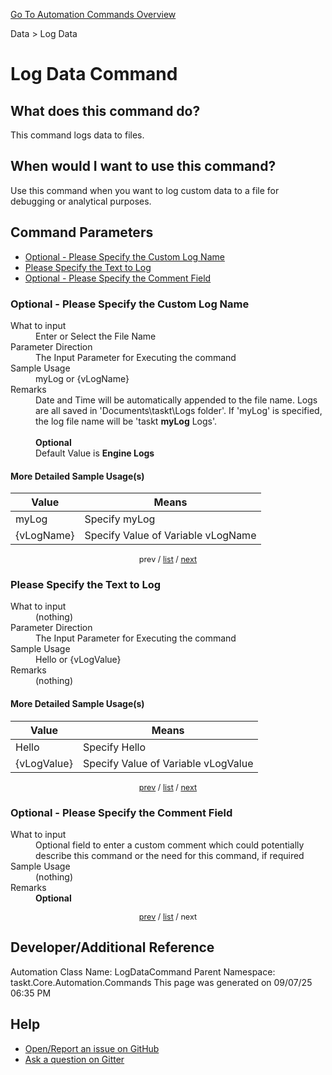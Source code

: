 <!--TITLE: Log Data Command -->
<!-- SUBTITLE: a command in the Data group. -->
[Go To Automation Commands Overview](/automation-commands.md)


Data &gt; Log Data


# Log Data Command


## What does this command do?
This command logs data to files.


## When would I want to use this command?
Use this command when you want to log custom data to a file for debugging or analytical purposes.


<a id="param_list"></a>
## Command Parameters
- [Optional - Please Specify the Custom Log Name](#param_0)
- [Please Specify the Text to Log](#param_1)
- [Optional - Please Specify the Comment Field](#param_2)


<a id="param_0"></a>
### Optional - Please Specify the Custom Log Name


<dl>
<dt>What to input</dt><dd>Enter or Select the File Name</dd>
<dt>Parameter Direction</dt><dd>The Input Parameter for Executing the command</dd>
<dt>Sample Usage</dt><dd>myLog or {vLogName}</dd>
<dt>Remarks</dt><dd>Date and Time will be automatically appended to the file name. Logs are all saved in 'Documents\taskt\Logs folder'. If 'myLog' is specified, the log file name will be 'taskt <strong>myLog</strong> Logs'.<br><br>
<strong>Optional</strong><br>Default Value is <strong>Engine Logs</strong></dd>
</dl>




#### More Detailed Sample Usage(s)
| Value | Means |
|---|---|
| myLog | Specify myLog |
| {vLogName} | Specify Value of Variable vLogName |


<div style="font-size: 90%; text-align: center">


prev / [list](#param_list) / [next](#param_1)


</div>


<a id="param_1"></a>
### Please Specify the Text to Log


<dl>
<dt>What to input</dt><dd>(nothing)</dd>
<dt>Parameter Direction</dt><dd>The Input Parameter for Executing the command</dd>
<dt>Sample Usage</dt><dd>Hello or {vLogValue}</dd>
<dt>Remarks</dt><dd>(nothing)</dd>
</dl>




#### More Detailed Sample Usage(s)
| Value | Means |
|---|---|
| Hello | Specify Hello |
| {vLogValue} | Specify Value of Variable vLogValue |


<div style="font-size: 90%; text-align: center">


[prev](#param_1) / [list](#param_list) / [next](#param_2)


</div>


<a id="param_2"></a>
### Optional - Please Specify the Comment Field


<dl>
<dt>What to input</dt><dd>Optional field to enter a custom comment which could potentially describe this command or the need for this command, if required</dd>
<dt>Sample Usage</dt><dd>(nothing)</dd>
<dt>Remarks</dt><dd><strong>Optional</strong><br></dd>
</dl>




<div style="font-size: 90%; text-align: center">


[prev](#param_2) / [list](#param_list) / next


</div>


## Developer/Additional Reference
Automation Class Name: LogDataCommand
Parent Namespace: taskt.Core.Automation.Commands
This page was generated on 09/07/25 06:35 PM


## Help
- [Open/Report an issue on GitHub](https://github.com/rcktrncn/taskt/issues/new)
- [Ask a question on Gitter](https://gitter.im/taskt-rpa/Lobby)
